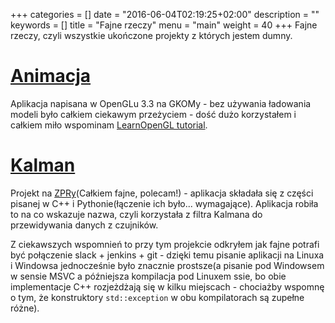 +++
categories = []
date = "2016-06-04T02:19:25+02:00"
description = ""
keywords = []
title = "Fajne rzeczy"
menu = "main"
weight = 40
+++
Fajne rzeczy, czyli wszystkie ukończone projekty z których jestem dumny.


# [Animacja](https://github.com/jpalczewski/Animacja)
Aplikacja napisana w OpenGLu 3.3 na GKOMy - bez używania ładowania modeli było całkiem ciekawym przeżyciem - dość dużo korzystałem i całkiem miło wspominam [LearnOpenGL tutorial](http://www.learnopengl.com/).


# [Kalman](https://github.com/jpalczewski/Kalman)
Projekt na  [ZPRy](https://eres.elka.pw.edu.pl/eres/wwersje$.startup?Z_ID_PRZEDMIOTU=ZPR)(Całkiem fajne, polecam!) - aplikacja składała się z części pisanej w C++ i Pythonie(łączenie ich było... wymagające). Aplikacja robiła to na co wskazuje nazwa, czyli korzystała z filtra Kalmana do przewidywania danych z czujników.

Z ciekawszych wspomnień to przy tym projekcie odkryłem jak fajne potrafi być połączenie slack + jenkins + git - dzięki temu pisanie aplikacji na Linuxa i Windowsa jednocześnie było znacznie prostsze(a pisanie pod Windowsem w sensie MSVC a późniejsza kompilacja pod Linuxem ssie, bo obie implementacje C++ rozjeżdżają się w kilku miejscach - chociażby wspomnę o tym, że konstruktory `std::exception` w obu kompilatorach są zupełne różne).
